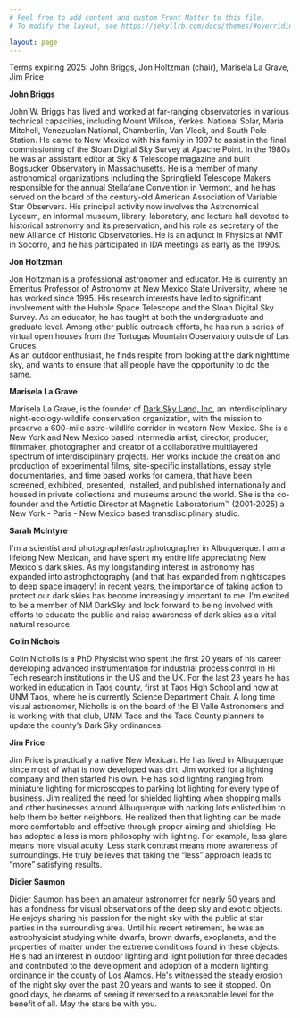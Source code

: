 ```yaml
---
# Feel free to add content and custom Front Matter to this file.
# To modify the layout, see https://jekyllrb.com/docs/themes/#overriding-theme-defaults

layout: page
---
```



Terms expiring 2025:  John Briggs, Jon Holtzman (chair), Marisela La Grave, Jim Price

**John Briggs**

John W. Briggs has lived and worked at far-ranging observatories
in various technical capacities, including Mount Wilson, Yerkes,
National Solar, Maria Mitchell, Venezuelan National, Chamberlin,
Van Vleck, and South Pole Station.  He came to New Mexico with his
family in 1997 to assist in the final commissioning of the Sloan
Digital Sky Survey at Apache Point.  In the 1980s he was an assistant
editor at Sky & Telescope magazine and built Bogsucker Observatory
in Massachusetts.  He is a member of many astronomical organizations
including the Springfield Telescope Makers responsible for the
annual Stellafane Convention in Vermont, and he has served on the
board of the century-old American Association of Variable Star
Observers.  His principal activity now involves the Astronomical
Lyceum, an informal museum, library, laboratory, and lecture hall
devoted to historical astronomy and its preservation, and his role
as secretary of the new Alliance of Historic Observatories.  He is
an adjunct in Physics at NMT in Socorro, and he has participated
in IDA meetings as early as the 1990s.

**Jon Holtzman**

Jon Holtzman is a professional astronomer and educator. He is currently an Emeritus
Professor of Astronomy at New Mexico State University, where he has worked
since 1995. His research interests have led to significant involvement with 
the Hubble Space Telescope and the Sloan Digital Sky Survey. As an educator,
he has taught at both the undergraduate and graduate level. Among other public
outreach efforts, he has run a series of virtual open houses from the 
Tortugas Mountain Observatory outside of Las Cruces.  
As an outdoor enthusiast, he finds respite from looking at the dark nighttime
sky, and wants to ensure that all people have the opportunity to do the same.

**Marisela La Grave**

Marisela La Grave,  is the founder of [Dark Sky Land, Inc](http://www.darkskyland.us), an
interdisciplinary night-ecology-wildlife conservation organization,
with the mission to preserve a 600-mile astro-wildlife corridor in
western New Mexico.  She is a New York and New Mexico based Intermedia artist, director,
producer, filmmaker, photographer and creator of a collaborative
multilayered spectrum of interdisciplinary projects.
Her works include the creation and production of experimental films,
site-specific installations, essay style documentaries, and time
based works for camera, that have been screened, exhibited, presented,
installed, and published internationally and housed in private
collections and museums around the world. She is the  co-founder
and the Artistic Director at Magnetic Laboratorium™ (2001-2025) a
New York - Paris - New Mexico  based transdisciplinary studio.

**Sarah McIntyre**

I'm a scientist and photographer/astrophotographer in Albuquerque.
I am a lifelong New Mexican, and have spent my entire life appreciating
New Mexico's dark skies. As my longstanding interest in astronomy
has expanded into astrophotography (and that has expanded from
nightscapes to deep space imagery) in recent years, the importance
of taking action to protect our dark skies has become increasingly
important to me. I'm excited to be a member of NM DarkSky and look
forward to being involved with efforts to educate the public and
raise awareness of dark skies as a vital natural resource.

**Colin Nichols**

Colin Nicholls is a PhD Physicist who spent the first 20 years of
his career developing advanced instrumentation for industrial process
control in Hi Tech research institutions in the US and the UK.  For
the last 23 years he has worked in education in Taos county, first
at Taos High School and now at UNM Taos, where he is currently
Science Department Chair.  A long time visual astronomer, Nicholls
is on the board of the El Valle Astronomers and is working with
that club,  UNM Taos and the Taos County planners to update the
county’s Dark Sky ordinances.


**Jim Price**

Jim Price is practically a native New Mexican. He has lived in
Albuquerque since most of what is now developed was dirt. Jim worked
for a lighting company and then started his own. He has sold lighting
ranging from miniature lighting for microscopes to parking lot
lighting for every type of business. Jim realized the need for
shielded lighting when shopping malls and other businesses around
Albuquerque with parking lots enlisted him to help them be better
neighbors. He realized then that lighting can be made more comfortable
and effective through proper aiming and shielding. He has adopted
a less is more philosophy with lighting. For example, less glare
means more visual acuity. Less stark contrast means more awareness
of surroundings. He truly believes that taking the “less” approach
leads to “more” satisfying results.

**Didier Saumon**

Didier Saumon has been an amateur astronomer for nearly 50 years
and has a fondness for visual observations of the deep sky and
exotic objects. He enjoys sharing his passion for the night sky
with the public at star parties in the surrounding area. Until his
recent retirement, he was an astrophysicist  studying white dwarfs,
brown dwarfs, exoplanets, and the properties of matter under the
extreme conditions found in these objects. He's had an interest in
outdoor lighting and light pollution for three decades and contributed
to the development and adoption of a modern lighting ordinance in
the county of Los Alamos. He's witnessed the steady erosion of the
night sky over the past 20 years and wants to see it stopped. On
good days, he dreams of seeing it reversed to a reasonable level
for the benefit of all. May the stars be with you.

